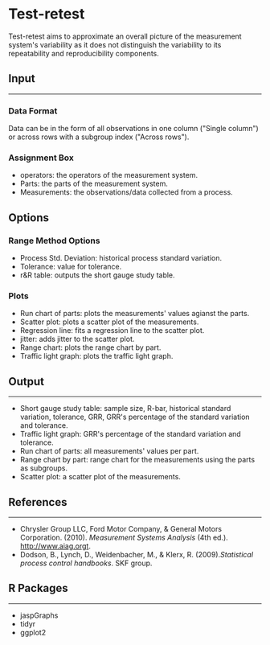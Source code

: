 Test-retest
==========================
Test-retest aims to approximate an overall picture of the measurement system's variability as it does not distinguish the variability to its repeatability and reproducibility components. 

## Input
-------
### Data Format
Data can be in the form of all observations in one column ("Single column") or across rows with a subgroup index ("Across rows").

### Assignment Box
- operators: the operators of the measurement system.
- Parts: the parts of the measurement system.
- Measurements: the observations/data collected from a process.

## Options
### Range Method Options 
- Process Std. Deviation: historical process standard variation.
- Tolerance: value for tolerance.
- r&R table: outputs the short gauge study table.

### Plots
- Run chart of parts: plots the measurements' values agianst the parts.
- Scatter plot: plots a scatter plot of the measurements. 
 - Regression line: fits a regression line to the scatter plot.
 - jitter: adds jitter to the scatter plot.
- Range chart: plots the range chart by part. 
- Traffic light graph: plots the traffic light graph.

## Output 
-------
- Short gauge study table: sample size, R-bar, historical standard variation, tolerance, GRR, GRR's percentage of the standard variation and tolerance.  
- Traffic light graph: GRR's percentage of the standard variation and tolerance.  
- Run chart of parts: all measurements' values per part.
- Range chart by part: range chart for the measurements using the parts as subgroups.
- Scatter plot: a scatter plot of the measurements. 


## References 
-------
- Chrysler Group LLC, Ford Motor Company, & General Motors Corporation. (2010). *Measurement Systems Analysis* (4th ed.). http://www.aiag.orgt. 
- Dodson, B., Lynch, D., Weidenbacher, M., & Klerx, R. (2009).*Statistical process control handbooks*. SKF group. 

## R Packages
-------
- jaspGraphs
- tidyr
- ggplot2